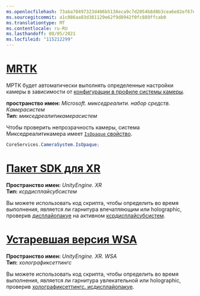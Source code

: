 ```yaml
---
ms.openlocfilehash: 73aba70497323d406b5138eca9c7d2054b8d8b3cea6e82ef67e962a21876c280
ms.sourcegitcommit: a1c086aa83d381129e62f9d8942f0fc889ffcab0
ms.translationtype: MT
ms.contentlocale: ru-RU
ms.lasthandoff: 08/05/2021
ms.locfileid: "115212299"
---
```

# <a name="mrtk"></a>[MRTK](#tab/mrtk)
<!-- NEVER CHANGE THE ABOVE LINE! -->

МРТК будет автоматически выполнять определенные настройки камеры в зависимости от [конфигурации в профиле системы камеры](/windows/mixed-reality/mrtk-unity/features/camera-system/camera-system-overview#display-settings).

**пространство имен:** *Microsoft. микседреалити. набор средств. Камерасистем*<br>
**Тип:** *микседреалитикамерасистем*

Чтобы проверить непрозрачность камеры, система Микседреалитикамера имеет [ `IsOpaque` свойство](/dotnet/api/microsoft.mixedreality.toolkit.camerasystem.mixedrealitycamerasystem.isopaque).

```cs
CoreServices.CameraSystem.IsOpaque;
```

# <a name="xr-sdk"></a>[Пакет SDK для XR](#tab/xr)
<!-- NEVER CHANGE THE ABOVE LINE! -->

**Пространство имен:** *UnityEngine. XR*<br>
**Тип:** *ксрдисплайсубсистем*

Вы можете использовать код скрипта, чтобы определить во время выполнения, является ли гарнитура впечатляющим или holographic, проверив [дисплайопакуе](https://docs.unity3d.com/ScriptReference/XR.XRDisplaySubsystem-displayOpaque.html) на активном [ксрдисплайсубсистем](https://docs.unity3d.com/ScriptReference/XR.XRDisplaySubsystem.html).

# <a name="legacy-wsa"></a>[Устаревшая версия WSA](#tab/wsa)
<!-- NEVER CHANGE THE ABOVE LINE! -->

**Пространство имен:** *UnityEngine. XR. WSA*<br>
**Тип:** *холографиксеттингс*

Вы можете использовать код скрипта, чтобы определить во время выполнения, является ли гарнитура увлекательной или holographic, проверив [холографиксеттингс. исдисплайопакуе](https://docs.unity3d.com/ScriptReference/XR.WSA.HolographicSettings.IsDisplayOpaque.html).